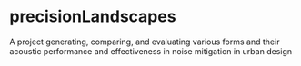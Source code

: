 # precisionLandscapes
A project generating, comparing, and evaluating various forms and their acoustic performance and effectiveness in noise mitigation in urban design

